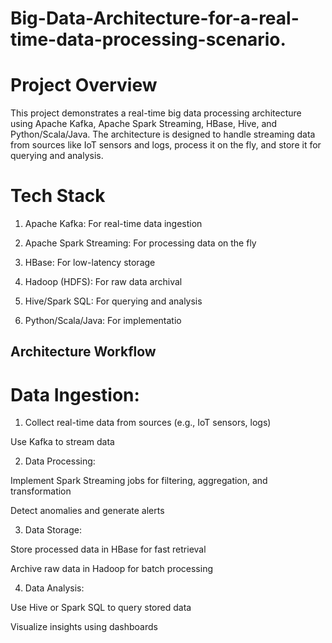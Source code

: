 # Big-Data-Architecture-for-a-real-time-data-processing-scenario.
# Project Overview
This project demonstrates a real-time big data processing architecture using Apache Kafka, Apache Spark Streaming, HBase, Hive, and Python/Scala/Java. The architecture is designed to handle streaming data from sources like IoT sensors and logs, process it on the fly, and store it for querying and analysis.

# Tech Stack
1) Apache Kafka: For real-time data ingestion

2) Apache Spark Streaming: For processing data on the fly

3) HBase: For low-latency storage

4) Hadoop (HDFS): For raw data archival

5) Hive/Spark SQL: For querying and analysis

6) Python/Scala/Java: For implementatio
   
## Architecture Workflow
# Data Ingestion:

1) Collect real-time data from sources (e.g., IoT sensors, logs)

Use Kafka to stream data

2) Data Processing:

Implement Spark Streaming jobs for filtering, aggregation, and transformation

Detect anomalies and generate alerts

3) Data Storage:

Store processed data in HBase for fast retrieval

Archive raw data in Hadoop for batch processing

4) Data Analysis:

Use Hive or Spark SQL to query stored data

Visualize insights using dashboards
   
